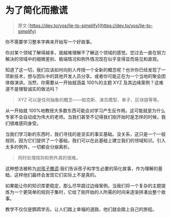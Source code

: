 # 为了简化而撒谎

> 原文:[https://dev.to/yos/lie-to-simplify](https://dev.to/yos/lie-to-simplify)

你不需要学习整本字典来开始写一个好故事。

你对某个领域了解得越多，就越难理解不了解这个领域的感觉。您过去一直在努力解决的领域中的细微差别、极端情况和例外情况现在似乎变得显而易见和直观。

知道了这一切，我们应该如何向别人传授一个全新的概念呢？也许你已经发现了一项新技术，想与团队中的其他开发人员分享。或者你可能正在为一个当地的聚会团体做演讲。当然，你需要从一开始就涵盖 100%的主题 XYZ 及其边缘案例？这难道不是理智诚实的做法吗？

> XYZ 可以是任何抽象的概念——帕克斯、演员模型、单子、区块链等等。

从一开始就 100%地教授大多数东西可能会对学习产生反作用。这可能就是为什么专家不会自动成为伟大的老师。当我们甚至不记得我们刚开始时是怎样的时候，我们很难感同身受。

当我们学习新的东西时，我们寻找的是坚实的事实基础。没关系，这只是一个一般规则，因为它们提供了一个基础，我们可以在此基础上建立我们的领域知识。引入太多的例外，一切都会分崩离析。

> 同时处理规则和例外真的很难。

这种想法被称为[对孩子撒谎](https://en.wikipedia.org/wiki/Lie-to-children):我们告诉孩子和学生必要的简化故事，作为理解的基础，这样他们最终会发现它们实际上不是真的。

如果能让你的知识库更稳定，那么尽早跳过边缘案例。当我们将一个复杂的主题提炼为一个更简单的规则子集时，它给了刚开始的人所需的时间来逐渐拼凑出整个故事。

教学不仅仅是鹦鹉学舌。让人们踏上幸福的道路，他们就会踏上自己的旅程。